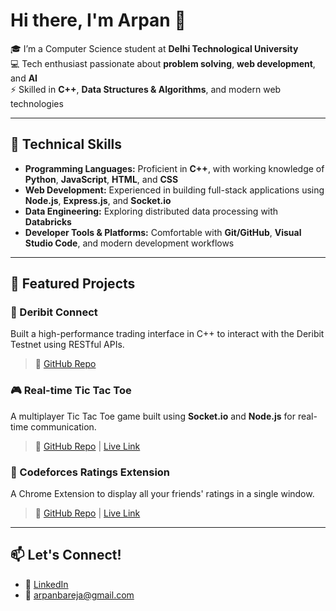 # Hi there, I'm Arpan 👋

🎓 I’m a Computer Science student at **Delhi Technological University**  
💻 Tech enthusiast passionate about **problem solving**, **web development**, and **AI**  
⚡ Skilled in **C++**, **Data Structures & Algorithms**, and modern web technologies

---

## 🚀 Technical Skills

- **Programming Languages:** Proficient in **C++**, with working knowledge of **Python**, **JavaScript**, **HTML**, and **CSS**  
- **Web Development:** Experienced in building full-stack applications using **Node.js**, **Express.js**, and **Socket.io**  
- **Data Engineering:** Exploring distributed data processing with **Databricks**  
- **Developer Tools & Platforms:** Comfortable with **Git/GitHub**, **Visual Studio Code**, and modern development workflows


---

## 📌 Featured Projects

### 🔁 Deribit Connect
Built a high-performance trading interface in C++ to interact with the Deribit Testnet using RESTful APIs.  
> 🔗 [GitHub Repo](https://github.com/ArpanBareja/Deribit-Connect)

### 🎮 Real-time Tic Tac Toe
A multiplayer Tic Tac Toe game built using **Socket.io** and **Node.js** for real-time communication.  
> 🔗 [GitHub Repo](https://github.com/ArpanBareja/RealTime-TicTacToe) | [Live Link](https://tictactoe-k069.onrender.com/)

### 🧩 Codeforces Ratings Extension
A Chrome Extension to display all your friends' ratings in a single window.  
> 🔗 [GitHub Repo](https://github.com/ArpanBareja/Codeforces-Ratings) | [Live Link](https://chromewebstore.google.com/detail/ncabpddnbkajknjbmmlbgppocbbechoi)

---

## 📫 Let's Connect!

- 💼 [LinkedIn](https://www.linkedin.com/in/arpan-bareja/)
- 📧 arpanbareja@gmail.com
